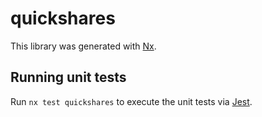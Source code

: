 # quickshares

This library was generated with [Nx](https://nx.dev).

## Running unit tests

Run `nx test quickshares` to execute the unit tests via [Jest](https://jestjs.io).
